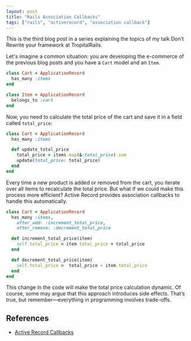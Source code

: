 ```yaml
---
layout: post
title: "Rails Association Callbacks"
tags: ["rails", "activerecord", "association callback"]
---
```


This is the third blog post in a series explaining the topics of my talk Don’t Rewrite your framework at TropitalRails.

Let's imagine a common situation: you are developing the e-commerce of the previous blog posts and you have a `Cart` model and an `Item`.

```ruby
class Cart < ApplicationRecord
  has_many :items
end

class Item < ApplicationRecord
  belongs_to :cart
end
`````
Now, you need to calculate the total price of the cart and save it in a field called `total_price`:

```ruby
class Cart < ApplicationRecord
  has_many :items

  def update_total_price
    total_price = items.map(&:total_price).sum
    update(total_price: total_price)
  end
end
`````
Every time a new product is added or removed from the cart, you iterate over all items to recalculate the total price. But what if we could make this process more efficient? Active Record provides association callbacks to handle this automatically.
```ruby
class Cart < ApplicationRecord
  has_many :items,
    after_add: :increment_total_price,
    after_remove: :decrement_total_price

  def increment_total_price(item)
    self.total_price = item.total_price + total_price
  end

  def decrement_total_price(item)
    self.total_price =  total_price - item.total_price
  end
end
``````
This change in the code will make the total price calculation dynamic. Of course, some may argue that this approach introduces side effects. That’s true, but remember—everything in programming involves trade-offs.

## References

* [Active Record Callbacks](https://guides.rubyonrails.org/active_record_callbacks.html#association-callbacks)
